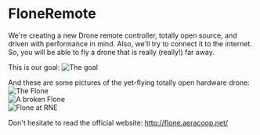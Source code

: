 # FloneRemote
We're creating a new Drone remote controller, totally open source, and driven with performance in mind. Also, we'll try to connect it to the internet. So, you will be able to fly a drone that is really (really!) far away.

This is our goal:
![The goal](https://github.com/aeracoop/FloneRemote/blob/master/balsamiq/Mockup.png)

And these are some pictures of the yet-flying totally open hardware drone:
![The Flone](http://fewlaps.com/xtra/flone/flone-projecting.jpg)<br/>
![A broken Flone](http://fewlaps.com/xtra/flone/flone-broken.jpg)<br/>
![Flone at RNE](http://fewlaps.com/xtra/flone/flone-at-RNE.jpg)

Don't hesitate to read the official website: http://flone.aeracoop.net/
